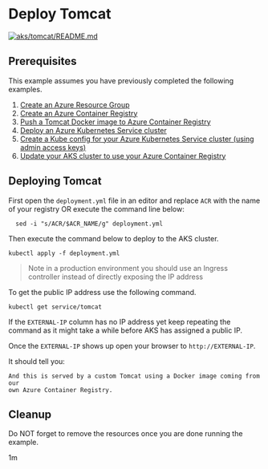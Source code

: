 
# Deploy Tomcat

[![aks/tomcat/README.md](https://github.com/Azure-Samples/java-on-azure-examples/actions/workflows/aks_tomcat_README_md.yml/badge.svg)](https://github.com/Azure-Samples/java-on-azure-examples/actions/workflows/aks_tomcat_README_md.yml)

## Prerequisites

This example assumes you have previously completed the following examples.

1. [Create an Azure Resource Group](../../../general/group/create/README.md)
1. [Create an Azure Container Registry](../../acr/create/)
1. [Push a Tomcat Docker image to Azure Container Registry](../../acr/tomcat/)
1. [Deploy an Azure Kubernetes Service cluster](../create/)
1. [Create a Kube config for your Azure Kubernetes Service cluster (using admin access keys)](../create-kube-config/README.md)
1. [Update your AKS cluster to use your Azure Container Registry](../use-your-acr/README.md)

## Deploying Tomcat

<!-- workflow.include(../../acr/tomcat/README.md) -->
<!-- workflow.include(../create-kube-config/README.md) -->
<!-- workflow.include(../use-your-acr/README.md) -->
<!-- workflow.run() 

  cd aks/tomcat

  -->

First open the `deployment.yml` file in an editor and replace `ACR` with the
name of your registry OR execute the command line below:

```shell
  sed -i "s/ACR/$ACR_NAME/g" deployment.yml
```

Then execute the command below to deploy to the AKS cluster.

```shell
kubectl apply -f deployment.yml
```

> Note in a production environment you should use an Ingress controller instead
> of directly exposing the IP address

To get the public IP address use the following command.

```shell
kubectl get service/tomcat
```

If the `EXTERNAL-IP` column has no IP address yet keep repeating the command as
it might take a while before AKS has assigned a public IP.

Once the `EXTERNAL-IP` shows up open your browser to `http://EXTERNAL-IP`.

It should tell you:

```text
And this is served by a custom Tomcat using a Docker image coming from our 
own Azure Container Registry.
```

<!-- workflow.run() 

  cd ../..
  
  -->

## Cleanup

<!-- workflow.directOnly()

  az group delete --name $RESOURCE_GROUP --yes || true

  -->

Do NOT forget to remove the resources once you are done running the example.

1m
